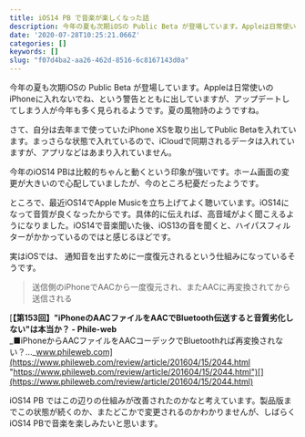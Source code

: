 ```yaml
---
title: iOS14 PB で音楽が楽しくなった話
description: 今年の夏も次期iOSの Public Beta が登場しています。Appleは日常使いのiPhoneに入れないでね、という警告とともに出していますが、アップデートしてしまう人が今年も多く見られるようです。夏の風物詩のようですね。
date: '2020-07-28T10:25:21.066Z'
categories: []
keywords: []
slug: "f07d4ba2-aa26-462d-8516-6c8167143d0a"
---
```

今年の夏も次期iOSの Public Beta が登場しています。Appleは日常使いのiPhoneに入れないでね、という警告とともに出していますが、アップデートしてしまう人が今年も多く見られるようです。夏の風物詩のようですね。

さて、自分は去年まで使っていたiPhone XSを取り出してPublic Betaを入れています。まっさらな状態で入れているので、iCloudで同期されるデータは入れていますが、アプリなどはあまり入れていません。

今年のiOS14 PBは比較的ちゃんと動くという印象が強いです。ホーム画面の変更が大きいので心配していましたが、今のところ杞憂だったようです。

ところで、最近iOS14でApple Musicを立ち上げてよく聴いています。iOS14になって音質が良くなったからです。具体的に伝えれば、高音域がよく聞こえるようになりました。iOS14で音楽聞いた後、iOS13の音を聞くと、ハイパスフィルターがかかっているのではと感じるほどです。

実はiOSでは、 通知音を出すために一度復元されるという仕組みになっているそうです。

> 送信側のiPhoneでAACから一度復元され、またAACに再変換されてから送信される

[**【第153回】"iPhoneのAACファイルをAACでBluetooth伝送すると音質劣化しない"は本当か？ - Phile-web**  
_■iPhoneからAACファイルをAACコーデックでBluetoothれば再変換されない？…_www.phileweb.com](https://www.phileweb.com/review/article/201604/15/2044.html "https://www.phileweb.com/review/article/201604/15/2044.html")[](https://www.phileweb.com/review/article/201604/15/2044.html)

iOS14 PB ではこの辺りの仕組みが改善されたのかなと考えています。製品版までこの状態が続くのか、またどこかで変更されるのかわかりませんが、しばらくiOS14 PBで音楽を楽しみたいと思います。